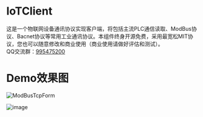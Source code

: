 # IoTClient
这是一个物联网设备通讯协议实现客户端，将包括主流PLC通信读取、ModBus协议、Bacnet协议等常用工业通讯协议。本组件终身开源免费，采用最宽松MIT协议，您也可以随意修改和商业使用（商业使用请做好评估和测试）。  
QQ交流群：[995475200](https://jq.qq.com/?_wv=1027&k=5bz0ne5)  

# Demo效果图
![ModBusTcpForm](https://user-images.githubusercontent.com/5820324/66796754-3e5e7f00-ef3b-11e9-8fd3-73648b96bc09.png)    

![image](https://user-images.githubusercontent.com/5820324/66972317-dccb1b80-f0c6-11e9-9049-a7d6d257a281.png)    